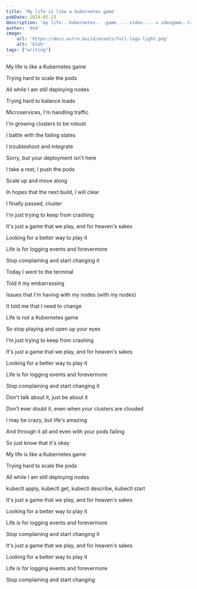 ```yaml
---
title: 'My life is like a kubernetes game'
pubDate: 2024-05-23
description: 'my life...kubernetes.. .game.... video.....v ideogame..trying hard to scale the pods all while I am still deploying nodes'
author: 'dvd'
image:
    url: 'https://docs.astro.build/assets/full-logo-light.png'
    alt: 'bleh'
tags: ["writing"]
---
```

My life is like a Kubernetes game

Trying hard to scale the pods

All while I am still deploying nodes

Trying hard to balance loads

Microservices, I'm handling traffic

I'm growing clusters to be robust

I battle with the failing states

I troubleshoot and integrate

Sorry, but your deployment isn't here

I take a rest, I push the pods

Scale up and move along

In hopes that the next build, I will clear

I finally passed, cluster

I'm just trying to keep from crashing

It's just a game that we play, and for heaven's sakes

Looking for a better way to play it

Life is for logging events and forevermore

Stop complaining and start changing it

Today I went to the terminal

Told it my embarrassing

Issues that I'm having with my nodes (with my nodes)

It told me that I need to change

Life is not a Kubernetes game

So stop playing and open up your eyes

I'm just trying to keep from crashing

It's just a game that we play, and for heaven's sakes

Looking for a better way to play it

Life is for logging events and forevermore

Stop complaining and start changing it

Don't talk about it, just be about it

Don't ever doubt it, even when your clusters are clouded

I may be crazy, but life's amazing

And through it all and even with your pods failing

So just know that it's okay

My life is like a Kubernetes game

Trying hard to scale the pods

All while I am still deploying nodes

kubectl apply, kubectl get, kubectl describe, kubectl start

It's just a game that we play, and for heaven's sakes

Looking for a better way to play it

Life is for logging events and forevermore

Stop complaining and start changing it

It's just a game that we play, and for heaven's sakes

Looking for a better way to play it

Life is for logging events and forevermore

Stop complaining and start changing